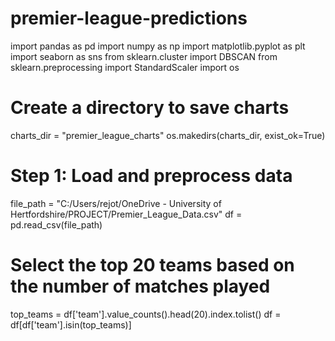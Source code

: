 # premier-league-predictions
import pandas as pd
import numpy as np
import matplotlib.pyplot as plt
import seaborn as sns
from sklearn.cluster import DBSCAN
from sklearn.preprocessing import StandardScaler
import os
# Create a directory to save charts
charts_dir = "premier_league_charts"
os.makedirs(charts_dir, exist_ok=True)
# Step 1: Load and preprocess data
file_path = "C:/Users/rejot/OneDrive - University of Hertfordshire/PROJECT/Premier_League_Data.csv"
df = pd.read_csv(file_path)
# Select the top 20 teams based on the number of matches played
top_teams = df['team'].value_counts().head(20).index.tolist()
df = df[df['team'].isin(top_teams)]
